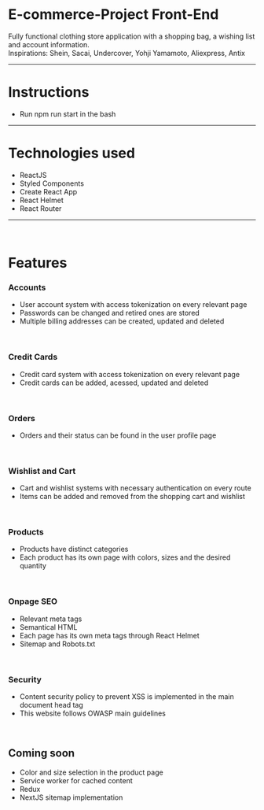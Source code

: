 # E-commerce-Project Front-End

Fully functional clothing store application with a shopping bag, a wishing list and account information. <br>
Inspirations: Shein, Sacai, Undercover, Yohji Yamamoto, Aliexpress, Antix

<hr>

<h1> Instructions </h1>

<ul>
  <li>Run npm run start in the bash</li>
</ul>

<hr>

<h1>Technologies used</h1>
<ul>
  <li>ReactJS</li>
  <li>Styled Components</li>
  <li>Create React App</li>
  <li>React Helmet</li>
  <li>React Router</li>
</ul>

<hr>

<br>
<h1>Features</h1>
<h3>Accounts</h3>
<ul>
  <li>User account system with access tokenization on every relevant page</li>
  <li>Passwords can be changed and retired ones are stored</li>
  <li>Multiple billing addresses can be created, updated and deleted</li>
</ul>
<br>
<h3>Credit Cards</h3>
<ul>
  <li>Credit card system with access tokenization on every relevant page</li>
  <li>Credit cards can be added, acessed, updated and deleted</li>
</ul>
<br>
<h3>Orders</h3>
<ul>
  <li>Orders and their status can be found in the user profile page</li>
</ul>
<br>
<h3>Wishlist and Cart</h3>
<ul>
  <li>Cart and wishlist systems with necessary authentication on every route</li>
  <li>Items can be added and removed from the shopping cart and wishlist</li>
</ul>
<br>
<h3>Products</h3>
<ul>
  <li>Products have distinct categories</li>
  <li>Each product has its own page with colors, sizes and the desired quantity</li>
</ul>
<br>
<h3>Onpage SEO</h3>
<ul>
  <li>Relevant meta tags</li>
  <li>Semantical HTML</li>
  <li>Each page has its own meta tags through React Helmet</li>
  <li>Sitemap and Robots.txt</li>
</ul>
<br>
<h3>Security</h3>
<ul>
  <li>Content security policy to prevent XSS is implemented in the main document head tag</li>
  <li>This website follows OWASP main guidelines</li>
</ul>
<br>
<h2>Coming soon</h2>
<ul>
  <li>Color and size selection in the product page</li>
  <li>Service worker for cached content</li>
  <li>Redux</li>
  <li>NextJS sitemap implementation</li>
</ul>


